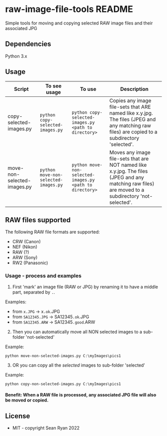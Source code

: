 # raw-image-file-tools README

Simple tools for moving and copying selected RAW image files and their associated JPG

## Dependencies

Python 3.x

## Usage

| Script                      | To see usage                         | To use                                                   | Description                                                                                                                                        |
| --------------------------- | ------------------------------------ | -------------------------------------------------------- | -------------------------------------------------------------------------------------------------------------------------------------------------- |
| copy-selected-images.py     | `python copy-selected-images.py`     | `python copy-selected-images.py <path to directory>`     | Copies any image file-sets that ARE named like x.y.jpg. The files (JPEG and any matching raw files) are copied to a subdirectory 'selected'.       |
| move-non-selected-images.py | `python move-non-selected-images.py` | `python move-non-selected-images.py <path to directory>` | Moves any image file-sets that are NOT named like x.y.jpg. The files (JPEG and any matching raw files) are moved to a subdirectory 'not-selected'. |

## RAW files supported

The following RAW file formats are supported:

- CRW (Canon)
- NEF (Nikon)
- RAW (?)
- ARW (Sony)
- RW2 (Panasonic)

### Usage - process and examples

1. First 'mark' an image file (RAW or JPG) by renaming it to have a middle part, separated by `.`.

Examples:

- from `x.JPG` -> x`.ok`.JPG
- from `SA12345.JPG` -> SA12345`.ok`.JPG
- from `SA12345.ARW` -> SA12345`.good`.ARW

2. Then you can automatically move all NON selected images to a sub-folder 'not-selected'

Example:

```
python move-non-selected-images.py C:\myImages\pics1
```

3. OR you can copy all the _selected_ images to sub-folder 'selected'

Example:

```
python copy-non-selected-images.py C:\myImages\pics1
```

#### Benefit: When a RAW file is processed, any associated JPG file will also be moved or copied.

## License

- MIT - copyright Sean Ryan 2022
